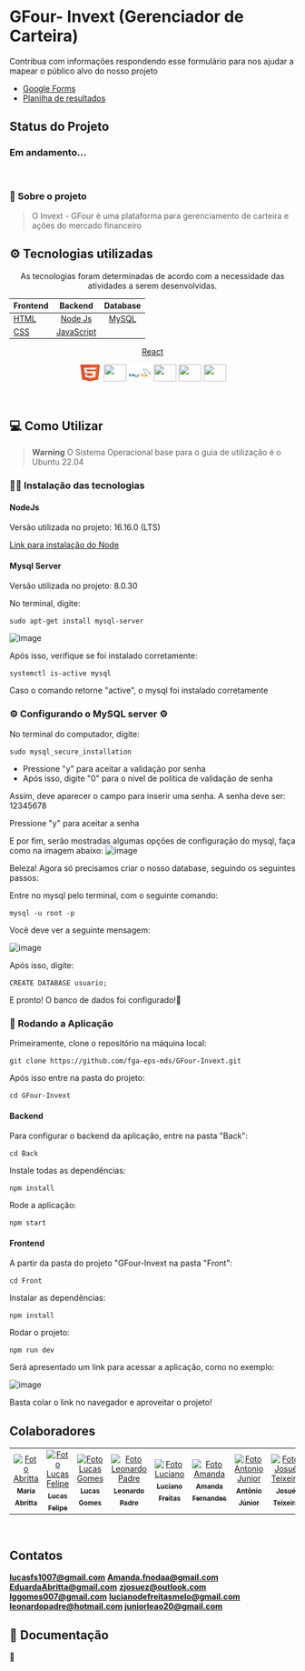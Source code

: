 # GFour- Invext (Gerenciador de Carteira)

Contribua com informações respondendo esse formulário para nos ajudar a mapear o público alvo do nosso projeto
- [Google Forms](https://forms.gle/Kf3idmQKuUbszZXHA)
- [Planilha de resultados](https://docs.google.com/spreadsheets/d/177AoJFlq8A621-zy8515E2BPtlMRGWuLVCv_POgNQwU/edit?usp=sharing)

##  Status do Projeto

<p align="center"> 
 <h3 align="left"> 
     Em andamento...
 </h1>
</p>

<br/>  

### 📄 Sobre o projeto
> O Invext - GFour é uma plataforma para gerenciamento de carteira e ações do mercado financeiro<br/> 

## ⚙️ Tecnologias utilizadas
<div align="center">
As tecnologias foram determinadas de acordo com a necessidade das atividades a serem desenvolvidas.

Frontend | Backend | Database
:--------- | :------:  | :------:  
[HTML](https://html5.org/)  | [Node Js](https://nodejs.org/en/docs/) | [MySQL](https://dev.mysql.com/doc/)
[CSS](https://www.w3.org/Style/CSS/Overview.en.html) | [JavaScript](https://www.javascript.com/)  
[React](https://pt-br.reactjs.org/)
<br>
<p align="center"> 
  <img  height="30" width="40" src="https://raw.githubusercontent.com/devicons/devicon/master/icons/html5/html5-original.svg">
  <img  height="30" width="40" src="https://cdn.jsdelivr.net/gh/devicons/devicon/icons/nodejs/nodejs-original-wordmark.svg" />
  <img  height="30" width="40" src="https://raw.githubusercontent.com/devicons/devicon/master/icons/mysql/mysql-original-wordmark.svg">
  <img  height="30" width="40" src="https://cdn.jsdelivr.net/gh/devicons/devicon/icons/css3/css3-original.svg" />
  <img  height="30" width="40" src="https://cdn.jsdelivr.net/gh/devicons/devicon/icons/javascript/javascript-original.svg" />
  <img  height="30" width="40" src="https://cdn.jsdelivr.net/gh/devicons/devicon/icons/react/react-original-wordmark.svg" />
</div>
<br/> 


## 💻 Como Utilizar

>**Warning**
>O Sistema Operacional base para o guia de utilização é o Ubuntu 22.04

### 👨‍💻 Instalação das tecnologias

#### NodeJs
Versão utilizada no projeto: 16.16.0 (LTS)

[Link para instalação do Node](https://nodejs.org/en/download/)

#### Mysql Server
Versão utilizada no projeto: 8.0.30

No terminal, digite:

```
sudo apt-get install mysql-server
```
![image](https://user-images.githubusercontent.com/88516249/182737956-7bf7a0d8-acc7-481a-b116-0ea23f82951a.png)

Após isso, verifique se foi instalado corretamente:

```
systemctl is-active mysql
```
Caso o comando retorne "active", o mysql foi instalado corretamente

### ⚙️ Configurando o MySQL server ⚙️
No terminal do computador, digite:
```
sudo mysql_secure_installation
```
- Pressione "y" para aceitar a validação por senha
- Após isso, digite "0" para o nível de política de validação de senha

Assim, deve aparecer o campo para inserir uma senha. A senha deve ser: 12345678

Pressione "y" para aceitar a senha

E por fim, serão mostradas algumas opções de configuração do mysql, faça como na imagem abaixo:
![image](https://user-images.githubusercontent.com/88516249/182738634-d5195544-6531-4395-9056-b603550fc329.png)

Beleza! Agora só precisamos criar o nosso database, seguindo os seguintes passos:

Entre no mysql pelo terminal, com o seguinte comando:
```
mysql -u root -p
```
Você deve ver a seguinte mensagem:

![image](https://user-images.githubusercontent.com/88516249/182742836-91f52092-5ac8-48b5-82b7-f86a88121b65.png)

Após isso, digite:
```
CREATE DATABASE usuario;
```

E pronto! O banco de dados foi configurado!🎉

### 💽 Rodando a Aplicação
Primeiramente, clone o repositório na máquina local:
```
git clone https://github.com/fga-eps-mds/GFour-Invext.git
```
Após isso entre na pasta do projeto:
```
cd GFour-Invext
```
#### Backend
Para configurar o backend da aplicação, entre na pasta "Back":
```
cd Back
```
Instale todas as dependências:
```
npm install
```
Rode a aplicação:
```
npm start
```
#### Frontend
A partir da pasta do projeto "GFour-Invext na pasta "Front":
```
cd Front
```
Instalar as dependências:
```
npm install
```
Rodar o projeto:
```
npm run dev
```
Será apresentado um link para acessar a aplicação, como no exemplo:

![image](https://user-images.githubusercontent.com/88516249/182744741-1b380baa-973d-4600-9edf-d5c8e56fb32d.png)

Basta colar o link no navegador e aproveitar o projeto!

## Colaboradores

<!-- 
Arquiteto: rosa #FF00FF
PO: azul #
SM: marrom #
Devops: verde-escuro #
Desenvolvedor: amarelo #
-->

<table>
  
  <tr>
    <td align="center">
      <a href="#">
        <img src="https://avatars.githubusercontent.com/u/87709987?v=4" width="100px;" alt="Foto Abritta"/><br>
        <sub>
          <b>Maria Abritta</b>
        </sub>
      </a>
    </td>
    <td align="center">
      <a href="#">
        <img src="https://avatars.githubusercontent.com/u/88278278?v=4" width="100px;" alt="Foto Lucas Felipe"/><br>
        <sub>
          <b>Lucas Felipe</b>
        </sub>
      </a>
    </td>
    <td align="center">
      <a href="#">
        <img src="https://avatars.githubusercontent.com/u/88175144?v=4" width="100px;" alt="Foto Lucas Gomes"/><br>
        <sub>
          <b>Lucas Gomes</b>
        </sub>
      </a>
    </td>
    <td align="center">
      <a href="#">
        <img src="https://avatars.githubusercontent.com/u/62120616?v=4" width="100px;" alt="Foto Leonardo Padre"/><br>
        <sub>
          <b>Leonardo Padre</b>
        </sub>
      </a>
    </td>
    <td align="center">
      <a href="#">
        <img src="https://avatars.githubusercontent.com/u/88516249?v=4" width="100px;" alt="Foto Luciano"/><br>
        <sub>
          <b>Luciano Freitas</b>
        </sub>
      </a>
    </td>
    <td align="center">
      <a href="#">
        <img src="https://avatars.githubusercontent.com/u/58089751?v=4" width="100px;" alt="Foto Amanda"/><br>
        <sub>
          <b>Amanda Fernandes</b>
        </sub>
      </a>
    </td>
    <td align="center">
      <a href="#">
        <img src="https://avatars.githubusercontent.com/u/72047826?v=4" width="100px;" alt="Foto Antonio Junior"/><br>
        <sub>
          <b>Antônio Júnior</b>
        </sub>
      </a>
    </td>
    <td align="center">
      <a href="#">
        <img src="https://avatars.githubusercontent.com/u/82157394?v=4" width="100px;" alt="Foto Josué Teixeira"/><br>
        <sub>
          <b>Josué Teixeira</b>
        </sub>
      </a>
    </td>
   </tr>
  <tr>
    
</table>

<br/> 

## Contatos 
<b>lucasfs1007@gmail.com</b>
<b>Amanda.fnodaa@gmail.com</b>
<b>EduardaAbritta@gmail.com</b>
<b>zjosuez@outlook.com</b>
<b>lggomes007@gmail.com</b>
<b>lucianodefreitasmelo@gmail.com</b>
<b>leonardopadre@hotmail.com </b>
<b>juniorleao20@gmail.com</b>


## 📜 Documentação 
🚧
